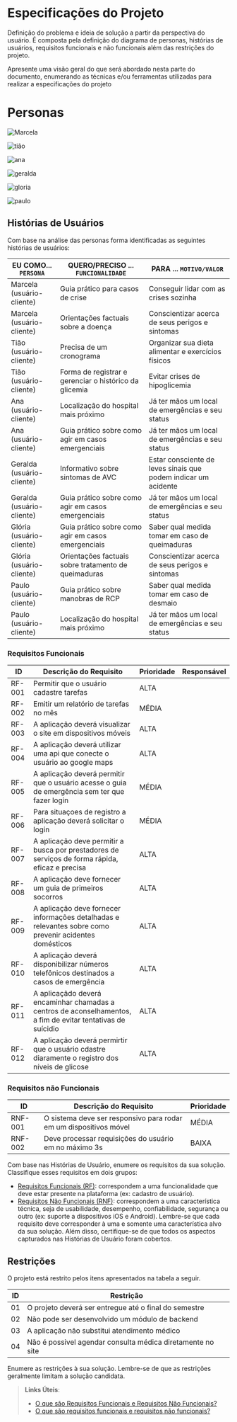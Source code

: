 # Especificações do Projeto

Definição do problema e ideia de solução a partir da perspectiva do usuário. É composta pela definição do  diagrama de personas, histórias de usuários, requisitos funcionais e não funcionais além das restrições do projeto.

Apresente uma visão geral do que será abordado nesta parte do documento, enumerando as técnicas e/ou ferramentas utilizadas para realizar a especificações do projeto


# Personas #
![Marcela](https://user-images.githubusercontent.com/105678089/227963189-98671a00-9992-4850-9c1a-a124252fdd2e.png)

![tião](https://user-images.githubusercontent.com/105678089/227963241-4fe7a81d-854e-4f86-9a06-bc7d118848f7.png)

![ana](https://user-images.githubusercontent.com/105678089/227229270-d5ba9715-2c05-432f-a9ae-7078cc3a63b4.png)

![geralda](https://user-images.githubusercontent.com/105678089/227267557-16c94be2-216d-49b6-bbdb-ec922013b6a9.png)

![gloria](https://user-images.githubusercontent.com/105678089/227267593-e325d153-b0bf-4c31-9758-50f1f2cb2a01.png)

![paulo](https://user-images.githubusercontent.com/105678089/227267623-ace1a6fe-9664-43a5-9484-af8cf23b1670.png)


## Histórias de Usuários

Com base na análise das personas forma identificadas as seguintes histórias de usuários:

|   EU COMO... `PERSONA`    | QUERO/PRECISO ... `FUNCIONALIDADE`                   | PARA ... `MOTIVO/VALOR`                                        |
|---------------------------|------------------------------------------------------|----------------------------------------------------------------|
|Marcela (usuário-cliente)  |Guia prático para casos de crise                      |Conseguir lidar com as crises sozinha                           |
|Marcela (usuário-cliente)  |Orientações factuais sobre a doença                   |Conscientizar acerca de seus perigos e sintomas                 | 
|Tião (usuário-cliente)     |Precisa de um cronograma                              |Organizar sua dieta alimentar e exercícios físicos              |
|Tião (usuário-cliente)     |Forma de registrar e gerenciar o histórico da glicemia|Evitar crises de hipoglicemia                                   |
|Ana (usuário-cliente)      |Localização do hospital mais próximo                  |Já ter mãos um local de emergências e seu status                |
|Ana (usuário-cliente)      |Guia prático sobre como agir em casos emergenciais    |Já ter mãos um local de emergências e seu status                |
|Geralda (usuário-cliente)  |Informativo sobre sintomas de AVC                     |Estar consciente de leves sinais que podem indicar um acidente  |
|Geralda (usuário-cliente)  |Guia prático sobre como agir em casos emergenciais    |Já ter mãos um local de emergências e seu status                |
|Glória (usuário-cliente)   |Guia prático sobre como agir em casos emergenciais    |Saber qual medida tomar em caso de queimaduras                  |
|Glória (usuário-cliente)   |Orientações factuais sobre tratamento de queimaduras  |Conscientizar acerca de seus perigos e sintomas                 |
|Paulo (usuário-cliente)    |Guia prático sobre manobras de RCP                    |Saber qual medida tomar em caso de desmaio                      |
|Paulo (usuário-cliente)    |Localização do hospital mais próximo                  |Já ter mãos um local de emergências e seu status                |


### Requisitos Funcionais

|ID    | Descrição do Requisito  | Prioridade | Responsável |
|------|-----------------------------------------|----| ----|
|RF-001| Permitir que o usuário cadastre tarefas | ALTA |  |
|RF-002| Emitir um relatório de tarefas no mês   | MÉDIA | |
|RF-003| A aplicação deverá visualizar o site em dispositivos móveis| ALTA | |
|RF-004| A aplicação deverá utilizar uma api que conecte o usuário ao google maps| ALTA | |
|RF-005| A aplicação deverá permitir que o usuário acesse o guia de emergência sem ter que fazer login | MÉDIA | |
|RF-006| Para situaçoes de registro a aplicação deverá solicitar o login | MÉDIA | |
|RF-007| A aplicação deve permitir a busca por prestadores de serviços de forma rápida, eficaz e precisa | ALTA | |
|RF-008| A aplicação deve fornecer um guia de primeiros socorros | ALTA | |
|RF-009| A aplicação deve fornecer informações detalhadas e relevantes sobre como prevenir acidentes domésticos | ALTA | |
|RF-010| A aplicação deverá disponibilizar números telefônicos destinados a casos de emergência | ALTA | |
|RF-011| A aplicaçãdo deverá encaminhar chamadas a centros de aconselhamentos, a fim de evitar tentativas de suícidio | ALTA | |
|RF-012| A aplicação deverá permirtir que o usuário cdastre diaramente o registro dos níveis de glicose | ALTA | |

### Requisitos não Funcionais

|ID     | Descrição do Requisito  |Prioridade |
|-------|-------------------------|----|
|RNF-001| O sistema deve ser responsivo para rodar em um dispositivos móvel | MÉDIA | 
|RNF-002| Deve processar requisições do usuário em no máximo 3s |  BAIXA | 

Com base nas Histórias de Usuário, enumere os requisitos da sua solução. Classifique esses requisitos em dois grupos:

- [Requisitos Funcionais
 (RF)](https://pt.wikipedia.org/wiki/Requisito_funcional):
 correspondem a uma funcionalidade que deve estar presente na
  plataforma (ex: cadastro de usuário).
- [Requisitos Não Funcionais
  (RNF)](https://pt.wikipedia.org/wiki/Requisito_n%C3%A3o_funcional):
  correspondem a uma característica técnica, seja de usabilidade,
  desempenho, confiabilidade, segurança ou outro (ex: suporte a
  dispositivos iOS e Android).
Lembre-se que cada requisito deve corresponder à uma e somente uma
característica alvo da sua solução. Além disso, certifique-se de que
todos os aspectos capturados nas Histórias de Usuário foram cobertos.

## Restrições

O projeto está restrito pelos itens apresentados na tabela a seguir.

|ID| Restrição                                             |
|--|-------------------------------------------------------|
|01| O projeto deverá ser entregue até o final do semestre |
|02| Não pode ser desenvolvido um módulo de backend        |
|03| A aplicação não substitui atendimento médico          |
|04| Não é possivel agendar consulta médica diretamente no site |



Enumere as restrições à sua solução. Lembre-se de que as restrições geralmente limitam a solução candidata.

> **Links Úteis**:
> - [O que são Requisitos Funcionais e Requisitos Não Funcionais?](https://codificar.com.br/requisitos-funcionais-nao-funcionais/)
> - [O que são requisitos funcionais e requisitos não funcionais?](https://analisederequisitos.com.br/requisitos-funcionais-e-requisitos-nao-funcionais-o-que-sao/)
